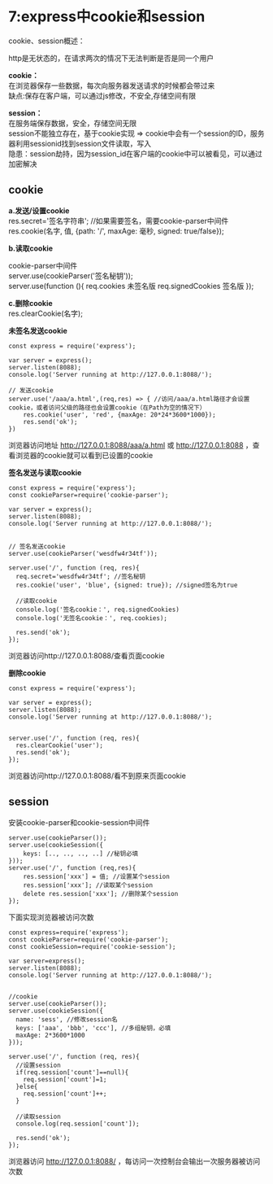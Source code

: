 # 7:express中cookie和session

cookie、session概述：  

http是无状态的，在请求两次的情况下无法判断是否是同一个用户  

**cookie：**  
	在浏览器保存一些数据，每次向服务器发送请求的时候都会带过来  
	缺点:保存在客户端，可以通过js修改，不安全,存储空间有限

**session：**  
	在服务端保存数据，安全，存储空间无限  
	session不能独立存在，基于cookie实现 => cookie中会有一个session的ID，服务器利用sessionid找到session文件读取，写入  
	隐患：session劫持，因为session_id在客户端的cookie中可以被看见，可以通过加密解决  

## cookie  

**a.发送/设置cookie**  
res.secret='签名字符串'; //如果需要签名，需要cookie-parser中间件  
res.cookie(名字, 值, {path: '/', maxAge: 毫秒, signed: true/false});

**b.读取cookie**  

cookie-parser中间件  
server.use(cookieParser('签名秘钥'));  
server.use(function (){
	req.cookies		未签名版
	req.signedCookies	签名版
});

**c.删除cookie**  
res.clearCookie(名字);    

**未签名发送cookie**

```
const express = require('express');

var server = express();
server.listen(8088);
console.log('Server running at http://127.0.0.1:8088/');

// 发送cookie
server.use('/aaa/a.html',(req,res) => { //访问/aaa/a.html路径才会设置cookie，或者访问父级的路径也会设置cookie（在Path为空的情况下）
	res.cookie('user', 'red', {maxAge: 20*24*3600*1000});
  	res.send('ok');
})
``` 

浏览器访问地址 http://127.0.0.1:8088/aaa/a.html 或 http://127.0.0.1:8088 ，查看浏览器的cookie就可以看到已设置的cookie  

**签名发送与读取cookie**  

```
const express = require('express');
const cookieParser=require('cookie-parser');

var server = express();
server.listen(8088);
console.log('Server running at http://127.0.0.1:8088/');


// 签名发送cookie
server.use(cookieParser('wesdfw4r34tf'));

server.use('/', function (req, res){
  req.secret='wesdfw4r34tf'; //签名秘钥
  res.cookie('user', 'blue', {signed: true}); //signed签名为true

  //读取cookie
  console.log('签名cookie：', req.signedCookies)
  console.log('无签名cookie：', req.cookies);

  res.send('ok');
});

```
浏览器访问http://127.0.0.1:8088/查看页面cookie  

**删除cookie**  

```
const express = require('express');

var server = express();
server.listen(8088);
console.log('Server running at http://127.0.0.1:8088/');


server.use('/', function (req, res){
  res.clearCookie('user');
  res.send('ok');
});
```  

浏览器访问http://127.0.0.1:8088/看不到原来页面cookie  

## session  

安装cookie-parser和cookie-session中间件  

	server.use(cookieParser());  
	server.use(cookieSession({
		keys: [.., .., .., ..] //秘钥必填
	}));  
	server.use('/', function (req,res){
		res.session['xxx'] = 值; //设置某个session
		res.session['xxx']; //读取某个session
		delete res.session['xxx']; //删除某个session
	});  

下面实现浏览器被访问次数

```
const express=require('express');
const cookieParser=require('cookie-parser');
const cookieSession=require('cookie-session');

var server=express();
server.listen(8088);
console.log('Server running at http://127.0.0.1:8088/');


//cookie
server.use(cookieParser());
server.use(cookieSession({
  name: 'sess', //修改session名
  keys: ['aaa', 'bbb', 'ccc'], //多组秘钥，必填
  maxAge: 2*3600*1000
}));

server.use('/', function (req, res){
  //设置session
  if(req.session['count']==null){
    req.session['count']=1;
  }else{
    req.session['count']++;
  }

  //读取session
  console.log(req.session['count']);

  res.send('ok');
});
```

浏览器访问 http://127.0.0.1:8088/ ，每访问一次控制台会输出一次服务器被访问次数

